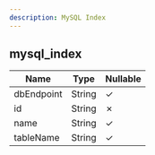 ```yaml
---
description: MySQL Index
---
```

mysql_index
-----------

| **Name**   | **Type** | **Nullable** |
| ---------- | -------- | ------------ |
| dbEndpoint | String   | &check;      |
| id         | String   | &cross;      |
| name       | String   | &check;      |
| tableName  | String   | &check;      |
